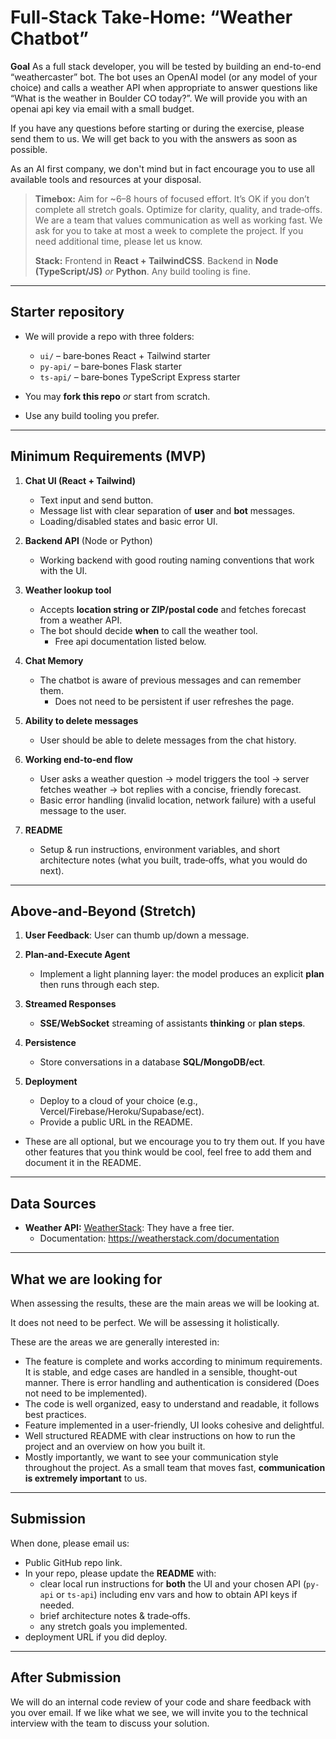 # Full‑Stack Take‑Home: “Weather Chatbot”

**Goal**
As a full stack developer, you will be tested by building an end-to-end “weathercaster” bot. The bot uses an OpenAI model (or any model of your choice) and calls a weather API when appropriate to answer questions like “What is the weather in Boulder CO today?”. We will provide you with an openai api key via email with a small budget. 

If you have any questions before starting or during the exercise, please send them to us. We will get back to you with the answers as soon as possible.

As an AI first company, we don't mind but in fact encourage you to use all available tools and resources at your disposal.

> **Timebox:** Aim for ~6–8 hours of focused effort. It’s OK if you don’t complete all stretch goals. Optimize for clarity, quality, and trade‑offs. We are a team that values communication as well as working fast. We ask for you to take at most a week to complete the project. If you need additional time, please let us know.
> 
> **Stack:** Frontend in **React + TailwindCSS**. Backend in **Node (TypeScript/JS)** *or* **Python**. Any build tooling is fine.

---

## Starter repository

* We will provide a repo with three folders:

    * `ui/` – bare‑bones React + Tailwind starter
    * `py-api/` – bare‑bones Flask starter
    * `ts-api/` – bare‑bones TypeScript Express starter
* You may **fork this repo** *or* start from scratch.
* Use any build tooling you prefer.

---

## Minimum Requirements (MVP)

1. **Chat UI (React + Tailwind)**

    * Text input and send button.
    * Message list with clear separation of **user** and **bot** messages.
    * Loading/disabled states and basic error UI.

2. **Backend API** (Node or Python)

    * Working backend with good routing naming conventions that work with the UI.

3. **Weather lookup tool**

    * Accepts **location string or ZIP/postal code** and fetches forecast from a weather API.
    * The bot should decide **when** to call the weather tool.
      * Free api documentation listed below.

4. **Chat Memory**

    * The chatbot is aware of previous messages and can remember them.
      * Does not need to be persistent if user refreshes the page.

6. **Ability to delete messages**

    * User should be able to delete messages from the chat history.


7. **Working end‑to‑end flow**

    * User asks a weather question → model triggers the tool → server fetches weather → bot replies with a concise, friendly forecast.
    * Basic error handling (invalid location, network failure) with a useful message to the user.

8. **README**

    * Setup & run instructions, environment variables, and short architecture notes (what you built, trade‑offs, what you would do next).

---

## Above‑and‑Beyond (Stretch)

1. **User Feedback**: User can thumb up/down a message.
2. **Plan‑and‑Execute Agent**

    * Implement a light planning layer: the model produces an explicit **plan** then runs through each step.

2. **Streamed Responses**

    * **SSE/WebSocket** streaming of assistants **thinking** or **plan steps**.

3. **Persistence**

    * Store conversations in a database **SQL/MongoDB/ect**.

4. **Deployment**

    * Deploy to a cloud of your choice (e.g., Vercel/Firebase/Heroku/Supabase/ect).
    * Provide a public URL in the README.

* These are all optional, but we encourage you to try them out. If you have other features that you think would be cool, feel free to add them and document it in the README.

---

## Data Sources

* **Weather API:** [WeatherStack](https://weatherstack.com/): They have a free tier.
  * Documentation:  https://weatherstack.com/documentation

---

## What we are looking for

When assessing the results, these are the main areas we will be looking at.

It does not need to be perfect. We will be assessing it holistically.

These are the areas we are generally interested in:

- The feature is complete and works according to minimum requirements. It is stable, and edge cases are handled in a sensible, thought-out manner. There is error handling and authentication is considered (Does not need to be implemented).
- The code is well organized, easy to understand and readable, it follows best practices.
- Feature implemented in a user-friendly, UI looks cohesive and delightful.
- Well structured README with clear instructions on how to run the project and an overview on how you built it.
- Mostly importantly, we want to see your communication style throughout the project. As a small team that moves fast, **communication is extremely important** to us.
---

## Submission
When done, please email us:
* Public GitHub repo link.
* In your repo, please update the **README** with:
    * clear local run instructions for **both** the UI and your chosen API (`py-api` or `ts-api`) including env vars and how to obtain API keys if needed.
    * brief architecture notes & trade‑offs.
    * any stretch goals you implemented.
* deployment URL if you did deploy.

---

 ## After Submission 
We will do an internal code review of your code and share feedback with you over email. If we like what we see, we will invite you to the technical interview with the team to discuss your solution.

